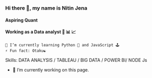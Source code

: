 ### Hi there 👋, my name is Nitin Jena
#### Aspiring Quant
#### Working as a Data analyst 🧾 📊 📈
    🌱 I’m currently learning Python 🐍 and JavaScript 🕹️
    ⚡ Fun fact: Otaku☯️


Skills: DATA ANALYSIS / TABLEAU / BIG DATA / POWER BI/ NODE Js

- 🔭 I’m currently working on this page. 
